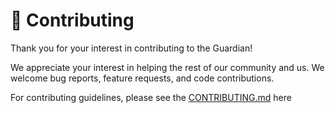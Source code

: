 # 🙏 Contributing

Thank you for your interest in contributing to the Guardian!

We appreciate your interest in helping the rest of our community and us. We welcome bug reports, feature requests, and code contributions.

For contributing guidelines, please see the [CONTRIBUTING.md](https://github.com/hashgraph/guardian/blob/main/CONTRIBUTING.md) here
